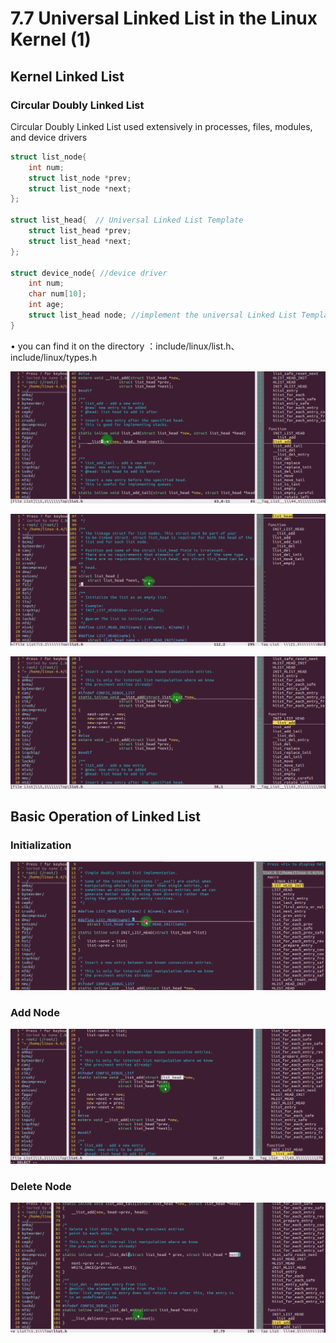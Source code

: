 # 7.7 Universal Linked List in the Linux Kernel (1)



## Kernel Linked List

### Circular Doubly Linked List

Circular Doubly Linked List used extensively in processes, files, modules, and device drivers

```c
struct list_node{
    int num;
    struct list_node *prev;
    struct list_node *next; 
};

struct list_head{  // Universal Linked List Template
    struct list_head *prev;
    struct list_head *next;
};

struct device_node{ //device driver
    int num;
    char num[10];
    int age;
    struct list_head node; //implement the universal Linked List Template.
}
```

• you can find it on the directory ：include/linux/list.h、 include/linux/types.h 

![01](https://github.com/knightsummon/02-Computer-underlying-programming-and-system-optimization/blob/main/07%20Embedded%20Data%20Structures%20and%20Linux%20Kernel%20Object%20Orientation/7.7%20Universal%20Linked%20List%20in%20the%20Linux%20Kernel.assets/01.jpg)

![02](https://github.com/knightsummon/02-Computer-underlying-programming-and-system-optimization/blob/main/07%20Embedded%20Data%20Structures%20and%20Linux%20Kernel%20Object%20Orientation/7.7%20Universal%20Linked%20List%20in%20the%20Linux%20Kernel.assets/02.jpg)

![03](https://github.com/knightsummon/02-Computer-underlying-programming-and-system-optimization/blob/main/07%20Embedded%20Data%20Structures%20and%20Linux%20Kernel%20Object%20Orientation/7.7%20Universal%20Linked%20List%20in%20the%20Linux%20Kernel.assets/03.jpg)

## Basic Operation of Linked List

### Initialization

![04](https://github.com/knightsummon/02-Computer-underlying-programming-and-system-optimization/blob/main/07%20Embedded%20Data%20Structures%20and%20Linux%20Kernel%20Object%20Orientation/7.7%20Universal%20Linked%20List%20in%20the%20Linux%20Kernel.assets/04.jpg)

### Add Node

![05](https://github.com/knightsummon/02-Computer-underlying-programming-and-system-optimization/blob/main/07%20Embedded%20Data%20Structures%20and%20Linux%20Kernel%20Object%20Orientation/7.7%20Universal%20Linked%20List%20in%20the%20Linux%20Kernel.assets/05.jpg)

### Delete Node

![06](https://github.com/knightsummon/02-Computer-underlying-programming-and-system-optimization/blob/main/07%20Embedded%20Data%20Structures%20and%20Linux%20Kernel%20Object%20Orientation/7.7%20Universal%20Linked%20List%20in%20the%20Linux%20Kernel.assets/06.jpg)
